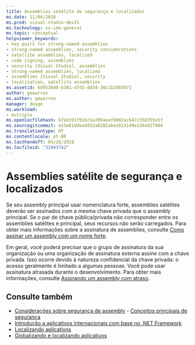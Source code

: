 ```yaml
---
title: Assemblies satélite de segurança e localizados
ms.date: 11/04/2016
ms.prod: visual-studio-dev15
ms.technology: vs-ide-general
ms.topic: conceptual
helpviewer_keywords:
- key pairs for strong-named assemblies
- strong-named assemblies, security considerations
- satellite assemblies, localized
- code signing, assemblies
- security [Visual Studio], assemblies
- strong-named assemblies, localized
- assemblies [Visual Studio], security
- localization, satellite assemblies
ms.assetid: 6d953840-b301-47d5-8d34-30c1b29b5071
author: gewarren
ms.author: gewarren
manager: douge
ms.workload:
- multiple
ms.openlocfilehash: b7eb391f01bc5a709aeaf0002ac647c358355e5f
ms.sourcegitcommit: e13e61ddea6032a8282abe16131d9e136a927984
ms.translationtype: HT
ms.contentlocale: pt-BR
ms.lasthandoff: 04/26/2018
ms.locfileid: "31943742"
---
```

# <a name="security-and-localized-satellite-assemblies"></a>Assemblies satélite de segurança e localizados

Se seu assembly principal usar nomenclatura forte, assemblies satélites deverão ser assinados com a mesma chave privada que o assembly principal. Se o par de chave pública/privada não corresponder entre os assemblies satélites e principal, seus recursos não serão carregados. Para obter mais informações sobre a assinatura de assemblies, consulte [Como assinar um assembly com um nome forte](/dotnet/framework/app-domains/how-to-sign-an-assembly-with-a-strong-name).

 Em geral, você poderá precisar que o grupo de assinatura da sua organização ou uma organização de assinatura externa assine com a chave privada. Isso ocorre devido à natureza confidencial da chave privada: o acesso geralmente é limitado a algumas pessoas. Você pode usar assinatura atrasada durante o desenvolvimento. Para obter mais informações, consulte [Assinando um assembly com atraso](/dotnet/framework/app-domains/delay-sign-assembly).

## <a name="see-also"></a>Consulte também

- [Considerações sobre segurança de assembly](/dotnet/framework/app-domains/assembly-security-considerations)  - [Conceitos principais de segurança](/dotnet/standard/security/key-security-concepts)
- [Introdução a aplicativos internacionais com base no .NET Framework](../ide/introduction-to-international-applications-based-on-the-dotnet-framework.md)
- [Localizando aplicativos](../ide/localizing-applications.md)
- [Globalizando e localizando aplicativos](../ide/globalizing-and-localizing-applications.md)